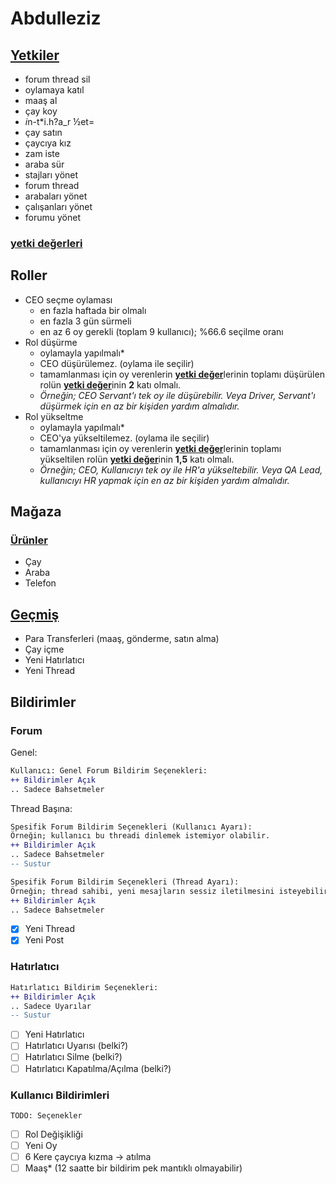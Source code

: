 # Abdulleziz

## [Yetkiler](/src/utils/abdulleziz.ts)

- forum thread sil
- oylamaya katıl
- maaş al
- çay koy
- *i*n-t*i.h?a_r ½et=
- çay satın
- çaycıya kız
- zam iste
- araba sür
- stajları yönet
- forum thread
- arabaları yönet
- çalışanları yönet
- forumu yönet
<!-- ***[yetki değerleri](/src/utils/zod-utils.ts)*** -->
### [yetki değerleri](/src/utils/zod-utils.ts)

## Roller

- CEO seçme oylaması
  - en fazla haftada bir olmalı
  - en fazla 3 gün sürmeli
  - en az 6 oy gerekli (toplam 9 kullanıcı); %66.6 seçilme oranı
- Rol düşürme
  - oylamayla yapılmalı*
  - CEO düşürülemez. (oylama ile seçilir)
  - tamamlanması için oy verenlerin [**yetki değer**](#yetki-değerleri)lerinin toplamı düşürülen rolün [**yetki değer**](#yetki-değerleri)inin **2** katı olmalı.
  - *Örneğin; CEO Servant'ı tek oy ile düşürebilir. Veya Driver, Servant'ı düşürmek için en az bir kişiden yardım almalıdır.*
- Rol yükseltme
  - oylamayla yapılmalı*
  - CEO'ya yükseltilemez. (oylama ile seçilir)
  - tamamlanması için oy verenlerin [**yetki değer**](#yetki-değerleri)lerinin toplamı yükseltilen rolün [**yetki değer**](#yetki-değerleri)inin **1,5** katı olmalı.
  - *Örneğin; CEO, Kullanıcıyı tek oy ile HR'a yükseltebilir. Veya QA Lead, kullanıcıyı HR yapmak için en az bir kişiden yardım almalıdır.*

## Mağaza

### [Ürünler](/src/utils/entities.ts)

- Çay
- Araba
- Telefon

## [Geçmiş](src/components/panels/HistoryPanel.tsx)

- Para Transferleri (maaş, gönderme, satın alma)
- Çay içme
- Yeni Hatırlatıcı
- Yeni Thread

## Bildirimler

### Forum

Genel:

```diff
Kullanıcı: Genel Forum Bildirim Seçenekleri:
++ Bildirimler Açık
.. Sadece Bahsetmeler
```

Thread Başına:

```diff
Spesifik Forum Bildirim Seçenekleri (Kullanıcı Ayarı):
Örneğin; kullanıcı bu threadi dinlemek istemiyor olabilir.
++ Bildirimler Açık
.. Sadece Bahsetmeler
-- Sustur
```

```diff
Spesifik Forum Bildirim Seçenekleri (Thread Ayarı):
Örneğin; thread sahibi, yeni mesajların sessiz iletilmesini isteyebilir.
++ Bildirimler Açık
.. Sadece Bahsetmeler
```

- [X] Yeni Thread
- [X] Yeni Post

### Hatırlatıcı

```diff
Hatırlatıcı Bildirim Seçenekleri:
++ Bildirimler Açık
.. Sadece Uyarılar
-- Sustur
```

- [ ] Yeni Hatırlatıcı
- [ ] Hatırlatıcı Uyarısı (belki?)
- [ ] Hatırlatıcı Silme (belki?)
- [ ] Hatırlatıcı Kapatılma/Açılma (belki?)

### Kullanıcı Bildirimleri

`TODO: Seçenekler`

- [ ] Rol Değişikliği
- [ ] Yeni Oy
- [ ] 6 Kere çaycıya kızma -> atılma
- [ ] Maaş* (12 saatte bir bildirim pek mantıklı olmayabilir)
